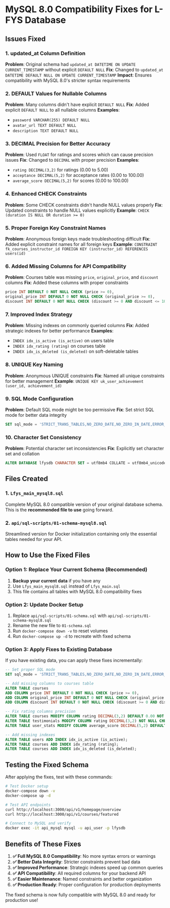# MySQL 8.0 Compatibility Fixes for L-FYS Database

## Issues Fixed

### 1. **updated_at Column Definition**
**Problem**: Original schema had `updated_at DATETIME ON UPDATE CURRENT_TIMESTAMP` without explicit `DEFAULT NULL`
**Fix**: Changed to `updated_at DATETIME DEFAULT NULL ON UPDATE CURRENT_TIMESTAMP`
**Impact**: Ensures compatibility with MySQL 8.0's stricter syntax requirements

### 2. **DEFAULT Values for Nullable Columns**
**Problem**: Many columns didn't have explicit `DEFAULT NULL` 
**Fix**: Added explicit `DEFAULT NULL` to all nullable columns
**Examples**:
- `password VARCHAR(255) DEFAULT NULL`
- `avatar_url TEXT DEFAULT NULL`
- `description TEXT DEFAULT NULL`

### 3. **DECIMAL Precision for Better Accuracy**
**Problem**: Used `FLOAT` for ratings and scores which can cause precision issues
**Fix**: Changed to `DECIMAL` with proper precision
**Examples**:
- `rating DECIMAL(3,2)` for ratings (0.00 to 5.00)
- `acceptance DECIMAL(5,2)` for acceptance rates (0.00 to 100.00)
- `average_score DECIMAL(5,2)` for scores (0.00 to 100.00)

### 4. **Enhanced CHECK Constraints**
**Problem**: Some CHECK constraints didn't handle NULL values properly
**Fix**: Updated constraints to handle NULL values explicitly
**Example**: `CHECK (duration IS NULL OR duration >= 0)`

### 5. **Proper Foreign Key Constraint Names**
**Problem**: Anonymous foreign keys made troubleshooting difficult
**Fix**: Added explicit constraint names for all foreign keys
**Example**: `CONSTRAINT fk_courses_instructor_id FOREIGN KEY (instructor_id) REFERENCES users(id)`

### 6. **Added Missing Columns for API Compatibility**
**Problem**: Courses table was missing `price`, `original_price`, and `discount` columns
**Fix**: Added these columns with proper constraints
```sql
price INT DEFAULT 0 NOT NULL CHECK (price >= 0),
original_price INT DEFAULT 0 NOT NULL CHECK (original_price >= 0),
discount INT DEFAULT 0 NOT NULL CHECK (discount >= 0 AND discount <= 100)
```

### 7. **Improved Index Strategy**
**Problem**: Missing indexes on commonly queried columns
**Fix**: Added strategic indexes for better performance
**Examples**:
- `INDEX idx_is_active (is_active)` on users table
- `INDEX idx_rating (rating)` on courses table
- `INDEX idx_is_deleted (is_deleted)` on soft-deletable tables

### 8. **UNIQUE Key Naming**
**Problem**: Anonymous UNIQUE constraints
**Fix**: Named all unique constraints for better management
**Example**: `UNIQUE KEY uk_user_achievement (user_id, achievement_id)`

### 9. **SQL Mode Configuration**
**Problem**: Default SQL mode might be too permissive
**Fix**: Set strict SQL mode for better data integrity
```sql
SET sql_mode = 'STRICT_TRANS_TABLES,NO_ZERO_DATE,NO_ZERO_IN_DATE,ERROR_FOR_DIVISION_BY_ZERO';
```

### 10. **Character Set Consistency**
**Problem**: Potential character set inconsistencies
**Fix**: Explicitly set character set and collation
```sql
ALTER DATABASE lfysdb CHARACTER SET = utf8mb4 COLLATE = utf8mb4_unicode_ci;
```

## Files Created

### 1. `Lfys_main_mysql8.sql`
Complete MySQL 8.0 compatible version of your original database schema. This is the **recommended file to use** going forward.

### 2. `api/sql-scripts/01-schema-mysql8.sql`
Streamlined version for Docker initialization containing only the essential tables needed for your API.

## How to Use the Fixed Files

### Option 1: Replace Your Current Schema (Recommended)
1. **Backup your current data** if you have any
2. Use `Lfys_main_mysql8.sql` instead of `Lfys_main.sql`
3. This file contains all tables with MySQL 8.0 compatibility fixes

### Option 2: Update Docker Setup
1. Replace `api/sql-scripts/01-schema.sql` with `api/sql-scripts/01-schema-mysql8.sql`
2. Rename the new file to `01-schema.sql`
3. Run `docker-compose down -v` to reset volumes
4. Run `docker-compose up -d` to recreate with fixed schema

### Option 3: Apply Fixes to Existing Database
If you have existing data, you can apply these fixes incrementally:

```sql
-- Set proper SQL mode
SET sql_mode = 'STRICT_TRANS_TABLES,NO_ZERO_DATE,NO_ZERO_IN_DATE,ERROR_FOR_DIVISION_BY_ZERO';

-- Add missing columns to courses table
ALTER TABLE courses 
ADD COLUMN price INT DEFAULT 0 NOT NULL CHECK (price >= 0),
ADD COLUMN original_price INT DEFAULT 0 NOT NULL CHECK (original_price >= 0),
ADD COLUMN discount INT DEFAULT 0 NOT NULL CHECK (discount >= 0 AND discount <= 100);

-- Fix rating columns precision
ALTER TABLE courses MODIFY COLUMN rating DECIMAL(3,2) DEFAULT 0.00 NOT NULL CHECK (rating >= 0 AND rating <= 5);
ALTER TABLE testimonials MODIFY COLUMN rating DECIMAL(3,2) NOT NULL CHECK (rating >= 0 AND rating <= 5);
ALTER TABLE user_stats MODIFY COLUMN average_score DECIMAL(5,2) DEFAULT 0.00 NOT NULL CHECK (average_score >= 0 AND average_score <= 100);

-- Add missing indexes
ALTER TABLE users ADD INDEX idx_is_active (is_active);
ALTER TABLE courses ADD INDEX idx_rating (rating);
ALTER TABLE courses ADD INDEX idx_is_deleted (is_deleted);
```

## Testing the Fixed Schema

After applying the fixes, test with these commands:

```bash
# Test Docker setup
docker-compose down -v
docker-compose up -d

# Test API endpoints
curl http://localhost:3000/api/v1/homepage/overview
curl http://localhost:3000/api/v1/courses/featured

# Connect to MySQL and verify
docker exec -it api_mysql mysql -u api_user -p lfysdb
```

## Benefits of These Fixes

1. **✅ Full MySQL 8.0 Compatibility**: No more syntax errors or warnings
2. **✅ Better Data Integrity**: Stricter constraints prevent bad data
3. **✅ Improved Performance**: Strategic indexes speed up common queries
4. **✅ API Compatibility**: All required columns for your backend API
5. **✅ Easier Maintenance**: Named constraints and better organization
6. **✅ Production Ready**: Proper configuration for production deployments

The fixed schema is now fully compatible with MySQL 8.0 and ready for production use!
